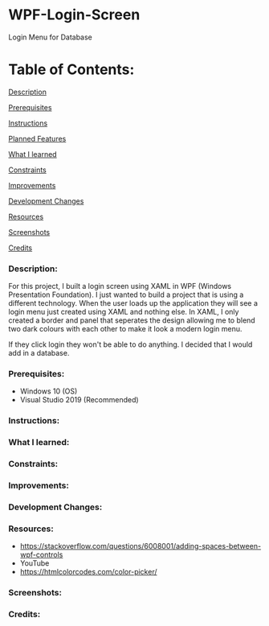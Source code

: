 # WPF-Login-Screen
Login Menu for Database

# Table of Contents:

[Description](#Description)  
<a name="Description"/>

[Prerequisites](#Prerequisites)  
<a name="Prerequisites"/>

[Instructions](#Instructions)  
<a name="Instructions"/>

[Planned Features](#Planned_Features)  
<a name="Planned_Features"/>

[What I learned](#What_I_Learned)  
<a name="What_I_Learned"/>

[Constraints](#Constraints)  
<a name="Constraints"/>

[Improvements](#Improvements)  
<a name="Improvements"/>

[Development Changes](#Development_Changes)  
<a name="Development_Changes"/>

[Resources](#Resources)  
<a name="Resources"/>

[Screenshots](#Screenshots)
<a name="Screenshots"/>

[Credits](#Credits)  
<a name="Credits"/>
### Description: 
 
For this project, I built a login screen using XAML in WPF (Windows Presentation Foundation). I just wanted to build a project that is using a different technology. When the user loads up the application they will see a login menu just created using XAML and nothing else. In XAML, I only created a border and panel that seperates the design allowing me to blend two dark colours with each other to make it look a modern login menu.

If they click login they won't be able to do anything. I decided that I would add in a database.

### Prerequisites:
- Windows 10 (OS)
- Visual Studio 2019 (Recommended)

### Instructions:

### What I learned:

### Constraints:

### Improvements:

### Development Changes:

### Resources:
- https://stackoverflow.com/questions/6008001/adding-spaces-between-wpf-controls
- YouTube
- https://htmlcolorcodes.com/color-picker/

### Screenshots:

### Credits:
